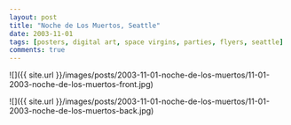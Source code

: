 ```yaml
---
layout: post
title: "Noche de Los Muertos, Seattle"
date: 2003-11-01
tags: [posters, digital art, space virgins, parties, flyers, seattle]
comments: true
---
```

![]({{ site.url }}/images/posts/2003-11-01-noche-de-los-muertos/11-01-2003-noche-de-los-muertos-front.jpg)

![]({{ site.url }}/images/posts/2003-11-01-noche-de-los-muertos/11-01-2003-noche-de-los-muertos-back.jpg)
